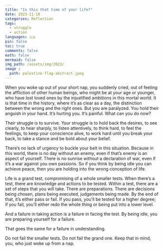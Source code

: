 ```yaml
---
title: "Is this that time of your life?"
date: 2023-11-18
categories: Reflection
tags:
  - struggle
  - action
languages: 🇬🇧
pin: false
toc: true
comments: false
math: false
mermaid: false
img_path: /assets/img/2023/
image :
  path: palestine-flag-abstract.jpeg
---
```


When you woke up out of your short nap, you suddenly cried, out of feeling the affliction of other human beings, who might be at your age or younger, who have lost loved ones by the injustified ambitions in this mortal world. It is that time in the history, where it’s as clear as a day, the distinction between the wrong and the right ones. But you are paralyzed. You hold their anguish in your hand. It’s hurting you. It’s painful. What can you do now?

Their struggle is to survive. Your struggle is to hold back the desires, to see clearly, to hear sharply, to listen attentively, to think hard, to feel the feelings, to keep your conscience alive, to work hard until you break your back, to take a stance and be bold about your belief.

There’s no lack of urgency to buckle your belt in this situation. Because in this world, there is no day without an enemy, even if that’s enemy is an aspect of yourself. There is no sunrise without a declaration of war, even if it’s a war against you own passions. So if you think by being idle you can achieve peace, then you are holding into the wrong conception of life.

Life is a grand test, compromising of a whole smaller tests. When there’s a test, there are knowledge and actions to be tested. Within a test, there are a set of steps that you will take. There are preparations. There are decisions being chosen, plans being executed, judgements being made. By the end of that, it’s either pass or fail. If you pass, you’ll be tested for a higher degree; if you fail, you’ll either redo the whole thing or being put into a lower level.

And a failure in taking action is a failure in facing the test. By being idle, you are preparing yourself for a failure.

That goes the same for a failure in understanding.

Do not fail the smaller tests. Do not fail the grand one. Keep that in mind, you, who just woke up from a nap.